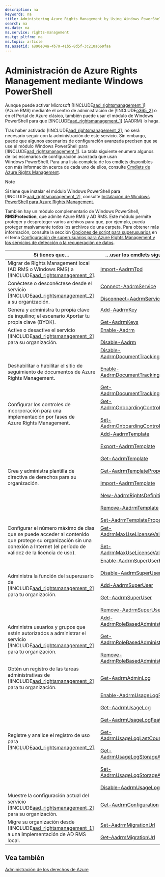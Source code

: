 ```yaml
---
description: na
keywords: na
title: Administering Azure Rights Management by Using Windows PowerShell
search: na
ms.date: na
ms.service: rights-management
ms.tgt_pltfrm: na
ms.topic: article
ms.assetid: a890e04a-4b70-41b5-8d5f-3c210a669faa
---
```

# Administraci&#243;n de Azure Rights Management mediante Windows PowerShell
Aunque puede activar Microsoft [!INCLUDE[aad_rightsmanagement_1](../Token/aad_rightsmanagement_1_md.md)] (Azure RMS) mediante el centro de administración de [!INCLUDE[o365_2](../Token/o365_2_md.md)] o en el Portal de Azure clásico, también puede usar el módulo de Windows PowerShell para que [!INCLUDE[aad_rightsmanagement_1](../Token/aad_rightsmanagement_1_md.md)] (AADRM) lo haga.

Tras haber activado [!INCLUDE[aad_rightsmanagement_2](../Token/aad_rightsmanagement_2_md.md)], no será necesario seguir con la administración de este servicio. Sin embargo, puede que algunos escenarios de configuración avanzada precisen que se use el módulo Windows PowerShell para [!INCLUDE[aad_rightsmanagement_1](../Token/aad_rightsmanagement_1_md.md)]. La tabla siguiente enumera algunos de los escenarios de configuración avanzada que usan Windows PowerShell. Para una lista completa de los cmdlets disponibles con más información acerca de cada uno de ellos, consulte [Cmdlets de Azure Rights Management](http://msdn.microsoft.com/library/azure/dn629398.aspx).

> [!NOTE]
> Si tiene que instalar el módulo Windows PowerShell para [!INCLUDE[aad_rightsmanagement_2](../Token/aad_rightsmanagement_2_md.md)], consulte [Instalación de Windows PowerShell para Azure Rights Management](../Topic/Installing_Windows_PowerShell_for_Azure_Rights_Management.md).

También hay un módulo complementario de Windows PowerShell, **RMSProtection**, que admite Azure RMS y AD RMS. Este módulo permite proteger y desproteger varios archivos para que, por ejemplo, pueda proteger masivamente todos los archivos de una carpeta. Para obtener más información, consulte la sección [Opciones de script para superusuarios](../Topic/Configuring_Super_Users_for_Azure_Rights_Management_and_Discovery_Services_or_Data_Recovery.md#BKMK_RMSProtectionModule) en el tema [Configuración de superusuarios para Azure Rights Management y los servicios de detección o la recuperación de datos](../Topic/Configuring_Super_Users_for_Azure_Rights_Management_and_Discovery_Services_or_Data_Recovery.md).

|Si tienes que…|…usar los cmdlets siguientes|
|------------------|--------------------------------|
|Migrar de Rights Management local (AD RMS o Windows RMS) a [!INCLUDE[aad_rightsmanagement_2](../Token/aad_rightsmanagement_2_md.md)].|[Import-AadrmTpd](http://msdn.microsoft.com/library/azure/dn857523.aspx)|
|Conéctese o desconéctese desde el servicio [!INCLUDE[aad_rightsmanagement_2](../Token/aad_rightsmanagement_2_md.md)] a su organización.|[Connect-AadrmService](http://msdn.microsoft.com/library/azure/dn629415.aspx)<br /><br />[Disconnect-AadrmService](http://msdn.microsoft.com/library/azure/dn629416.aspx)|
|Genera y administra tu propia clave de inquilino; el escenario Aportar tu propia clave (BYOK).|[Add-AadrmKey](http://msdn.microsoft.com/library/azure/dn629418.aspx)<br /><br />[Get-AadrmKeys](http://msdn.microsoft.com/library/azure/dn629420.aspx)|
|Active o desactive el servicio [!INCLUDE[aad_rightsmanagement_2](../Token/aad_rightsmanagement_2_md.md)] para su organización.|[Enable-Aadrm](http://msdn.microsoft.com/library/azure/dn629412.aspx)<br /><br />[Disable-Aadrm](http://msdn.microsoft.com/library/azure/dn629422.aspx)|
|Deshabilitar o habilitar el sitio de seguimiento de documentos de Azure Rights Management.|[Disable-AadrmDocumentTrackingFeature](https://msdn.microsoft.com/library/azure/mt548471.aspx)<br /><br />[Enable-AadrmDocumentTrackingFeature](https://msdn.microsoft.com/library/azure/mt548469.aspx)<br /><br />[Get-AadrmDocumentTrackingFeature](https://msdn.microsoft.com/library/azure/mt548470.aspx)|
|Configurar los controles de incorporación para una implementación por fases de Azure Rights Management.|[Get-AadrmOnboardingControlPolicy](http://msdn.microsoft.com/library/azure/dn857522.aspx)<br /><br />[Set-AadrmOnboardingControlPolicy](http://msdn.microsoft.com/library/azure/dn857521.aspx)|
|Crea y administra plantilla de directiva de derechos para su organización.|[Add-AadrmTemplate](http://msdn.microsoft.com/library/azure/dn727075.aspx)<br /><br />[Export-AadrmTemplate](http://msdn.microsoft.com/library/azure/dn727078.aspx)<br /><br />[Get-AadrmTemplate](http://msdn.microsoft.com/library/azure/dn727079.aspx)<br /><br />[Get-AadrmTemplateProperty](http://msdn.microsoft.com/library/azure/dn727081.aspx)<br /><br />[Import-AadrmTemplate](http://msdn.microsoft.com/library/azure/dn727077.aspx)<br /><br />[New-AadrmRightsDefinition](http://msdn.microsoft.com/library/azure/dn727080.aspx)<br /><br />[Remove-AadrmTemplate](http://msdn.microsoft.com/library/azure/dn727082.aspx)<br /><br />[Set-AadrmTemplateProperty](http://msdn.microsoft.com/library/azure/dn727076.aspx)|
|Configurar el número máximo de días que se puede acceder al contenido que protege su organización sin una conexión a Internet (el período de validez de la licencia de uso).|[Get-AadrmMaxUseLicenseValidityTime](https://msdn.microsoft.com/library/azure/dn932062.aspx)<br /><br />[Set-AadrmMaxUseLicenseValidityTime](https://msdn.microsoft.com/library/azure/dn932063.aspx)|
|Administra la función del superusario de [!INCLUDE[aad_rightsmanagement_2](../Token/aad_rightsmanagement_2_md.md)] para tu organización.|[Enable–AadrmSuperUserFeature](http://msdn.microsoft.com/library/azure/dn629400.aspx)<br /><br />[Disable-AadrmSuperUserFeature](http://msdn.microsoft.com/library/azure/dn629428.aspx)<br /><br />[Add-AadrmSuperUser](http://msdn.microsoft.com/library/azure/dn629411.aspx)<br /><br />[Get-AadrmSuperUser](http://msdn.microsoft.com/library/azure/dn629408.aspx)<br /><br />[Remove-AadrmSuperUser](http://msdn.microsoft.com/library/azure/dn629405.aspx)|
|Administra usuarios y grupos que estén autorizados a administrar el servicio [!INCLUDE[aad_rightsmanagement_2](../Token/aad_rightsmanagement_2_md.md)] para tu organización.|[Add-AadrmRoleBasedAdministrator](http://msdn.microsoft.com/library/azure/dn629417.aspx)<br /><br />[Get-AadrmRoleBasedAdministrator](http://msdn.microsoft.com/library/azure/dn629407.aspx)<br /><br />[Remove-AadrmRoleBasedAdministrator](http://msdn.microsoft.com/library/azure/dn629424.aspx)|
|Obtén un registro de las tareas administrativas de [!INCLUDE[aad_rightsmanagement_2](../Token/aad_rightsmanagement_2_md.md)] para tu organización.|[Get-AadrmAdminLog](http://msdn.microsoft.com/library/azure/dn629430.aspx)|
|Registre y analice el registro de uso para [!INCLUDE[aad_rightsmanagement_2](../Token/aad_rightsmanagement_2_md.md)].|[Enable-AadrmUsageLogFeature](http://msdn.microsoft.com/library/azure/dn629421.aspx)<br /><br />[Get-AadrmUsageLog](http://msdn.microsoft.com/library/azure/dn629401.aspx)<br /><br />[Get-AadrmUsageLogFeature](http://msdn.microsoft.com/library/azure/dn629425.aspx)<br /><br />[Get-AadrmUsageLogLastCounterValue](http://msdn.microsoft.com/library/azure/dn629423.aspx)<br /><br />[Get-AadrmUsageLogStorageAccount](http://msdn.microsoft.com/library/azure/dn629419.aspx)<br /><br />[Set-AadrmUsageLogStorageAccount](http://msdn.microsoft.com/library/azure/dn629426.aspx)<br /><br />[Disable-AadrmUsageLogFeature](http://msdn.microsoft.com/library/azure/dn629404.aspx)|
|Muestre la configuración actual del servicio [!INCLUDE[aad_rightsmanagement_2](../Token/aad_rightsmanagement_2_md.md)] para su organización.|[Get-AadrmConfiguration](http://msdn.microsoft.com/library/azure/dn629410.aspx)|
|Migre su organización desde [!INCLUDE[aad_rightsmanagement_1](../Token/aad_rightsmanagement_1_md.md)] a una implementación de AD RMS local.|[Set-AadrmMigrationUrl](http://msdn.microsoft.com/library/azure/dn629429.aspx)<br /><br />[Get–AadrmMigrationUrl](http://msdn.microsoft.com/library/azure/dn629403.aspx)|

## Vea también
[Administración de los derechos de Azure](../Topic/Azure_Rights_Management.md)

